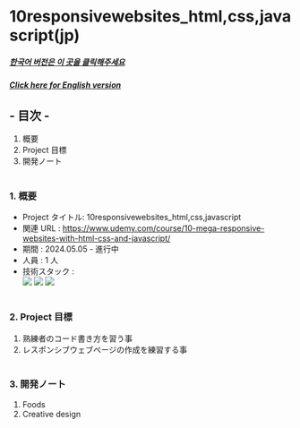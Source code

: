 # 10responsivewebsites_html,css,javascript(jp)

##### [한국어 버전은 이 곳을 클릭해주세요](README.md)

##### [Click here for English version](README_EN.md)

## - 目次 -

1. 概要
2. Project 目標
3. 開発ノート
   </br>
   </br>

### 1. 概要

- Project タイトル: 10responsivewebsites_html,css,javascript
- 関連 URL : https://www.udemy.com/course/10-mega-responsive-websites-with-html-css-and-javascript/
- 期間 : 2024.05.05 - 進行中
- 人員 : 1 人
- 技術スタック : </br>
  <img src="https://img.shields.io/badge/html-E34F26?style=for-the-badge&logo=html5&logoColor=white">
  <img src="https://img.shields.io/badge/css-1572B6?style=for-the-badge&logo=css3&logoColor=white">
  <img src="https://img.shields.io/badge/javascript-F7DF1E?style=for-the-badge&logo=javascript&logoColor=white">
  </br>
  </br>

### 2. Project 目標

1.  熟練者のコード書き方を習う事
2.  レスポンシブウェブページの作成を練習する事
    </br>
    </br>

### 3. 開発ノート

1. Foods
2. Creative design
   </br>
   </br>
